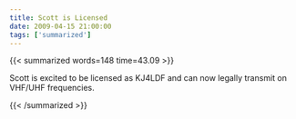 ```yaml
---
title: Scott is Licensed
date: 2009-04-15 21:00:00
tags: ['summarized']
---
```


{{< summarized words=148 time=43.09 >}}

Scott is excited to be licensed as KJ4LDF and can now legally transmit on VHF/UHF frequencies.

{{< /summarized >}}
